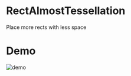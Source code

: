 # RectAlmostTessellation
Place more rects with less space

# Demo
![demo](https://s1.ax1x.com/2020/08/05/aycSjH.gif)
